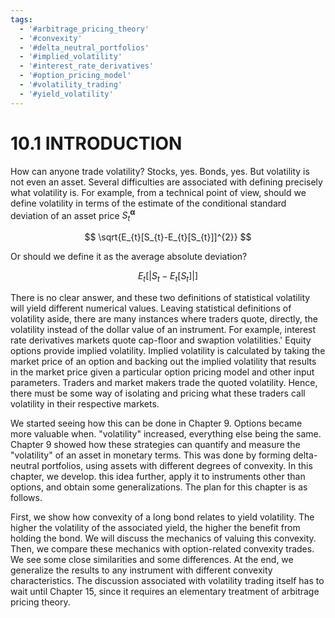 ```yaml
---
tags:
  - '#arbitrage_pricing_theory'
  - '#convexity'
  - '#delta_neutral_portfolios'
  - '#implied_volatility'
  - '#interest_rate_derivatives'
  - '#option_pricing_model'
  - '#volatility_trading'
  - '#yield_volatility'
---
```

# 10.1 INTRODUCTION  

How can anyone trade volatility? Stocks, yes. Bonds, yes. But volatility is not even an asset. Several difficulties are associated with defining precisely what volatility is. For example, from a technical point of view, should we define volatility in terms of the estimate of the conditional standard deviation of an asset price $S_{t}^{\mathbf{\alpha}}$  

$$
\sqrt{E_{t}[S_{t}-E_{t}[S_{t}]]^{2}}
$$  

Or should we define it as the average absolute deviation?  

$$
E_{t}[|S_{t}-E_{t}[S_{t}]|]
$$  

There is no clear answer, and these two definitions of statistical volatility will yield different numerical values. Leaving statistical definitions of volatility aside, there are many instances where traders quote, directly, the volatility instead of the dollar value of an instrument. For example, interest rate derivatives markets quote cap-floor and swaption volatilities.' Equity options provide implied volatility. Implied volatility is calculated by taking the market price of an option and backing out the implied volatility that results in the market price given a particular option pricing model and other input parameters. Traders and market makers trade the quoted volatility. Hence, there must be some way of isolating and pricing what these traders call volatility in their respective markets.  

We started seeing how this can be done in Chapter 9. Options became more valuable when. "volatility" increased, everything else being the same. Chapter 9 showed how these strategies can quantify and measure the "volatility" of an asset in monetary terms. This was done by forming delta-neutral portfolios, using assets with different degrees of convexity. In this chapter, we develop. this idea further, apply it to instruments other than options, and obtain some generalizations. The plan for this chapter is as follows.  

First, we show how convexity of a long bond relates to yield volatility. The higher the volatility of the associated yield, the higher the benefit from holding the bond. We will discuss the mechanics of valuing this convexity. Then, we compare these mechanics with option-related convexity trades. We see some close similarities and some differences. At the end, we generalize the results to any instrument with different convexity characteristics. The discussion associated with volatility trading itself has to wait until Chapter 15, since it requires an elementary treatment of arbitrage pricing theory.  
